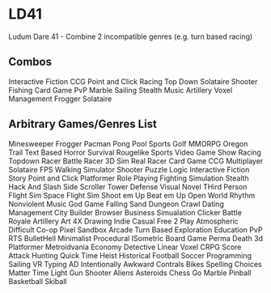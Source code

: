 # LD41
Ludum Dare 41 - Combine 2 incompatible genres (e.g. turn based racing)

Combos
---
Interactive Fiction CCG
Point and Click Racing
Top Down Solataire Shooter
Fishing Card Game
PvP Marble
Sailing Stealth
Music Artillery
Voxel Management
Frogger Solataire

Arbitrary Games/Genres List
---
Minesweeper
Frogger
Pacman
Pong
Pool
Sports
Golf
MMORPG
Oregon Trail
Text Based
Horror
Survival
Rougelike
Sports
Video
Game Show
Racing
Topdown Racer
Battle Racer
3D Sim Real Racer
Card Game
CCG
Multiplayer
Solataire
FPS
Walking Simulator
Shooter
Puzzle
Logic
Interactive Fiction
Story
Point and Click
Platformer
Role Playing
Fighting
Simulation
Stealth
Hack And Slash
Side Scroller
Tower Defense
Visual Novel
THird Person
Flight Sim
Space Flight Sim
Shoot em Up
Beat em Up
Open World
Rhythm
Nonviolent
Music
God Game
Falling Sand
Dungeon Crawl
Dating
Management
City Builder
Browser
Business Simualation
Clicker
Battle Royale
Artillery
Art
4X
Drawing
Indie Casual
Free 2 Play
Atmospheric
Difficult
Co-op
Pixel
Sandbox
Arcade
Turn Based
Exploration
Education
PvP
RTS
BulletHell
Minimalist
Procedural
ISometric
Board Game
Perma Death
3d Platformer
Metroidvania
Economy
Detective
Linear
Voxel
CRPG
Score Attack
Hunting
Quick Time
Heist
Historical
Football
Soccer
Programming
Sailing
VR
Typing
AD
Intentionally Awkward Contrals
Bikes
Spelling
Choices Matter
Time
Light Gun Shooter
Aliens
Asteroids
Chess
Go
Marble
Pinball
Basketball
Skiball